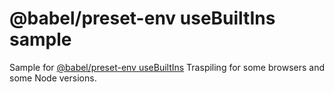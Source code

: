 # @babel/preset-env useBuiltIns sample

Sample for [@babel/preset-env useBuiltIns](https://babeljs.io/docs/en/next/babel-preset-env.html#usebuiltins)
Traspiling for some browsers and some Node versions.
